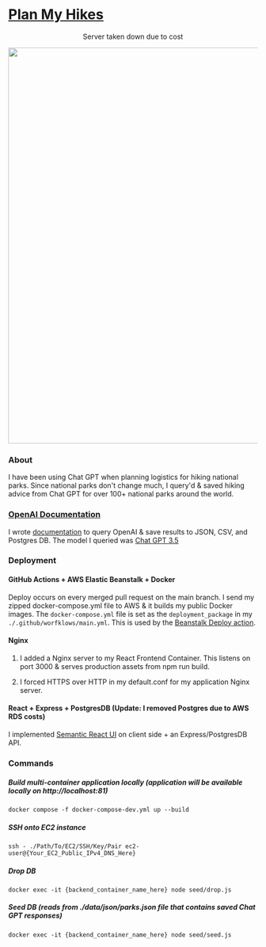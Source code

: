 # [Plan My Hikes](http://www.planmyhikes.com)

<p align="center">Server taken down due to cost</p>

<p align="center"><img src="https://i.imgur.com/Im7naBI.png" width="800px"/></p>

### About

I have been using Chat GPT when planning logistics for hiking national parks. Since national parks don't change much, I query'd & saved hiking advice from Chat GPT for over 100+ national parks around the world. 

### [OpenAI Documentation](backend/template/README.md)

I wrote [documentation](backend/template/README.md) to query OpenAI & save results to JSON, CSV, and Postgres DB. The model I queried was [Chat GPT 3.5](https://platform.openai.com/docs/models/gpt-3-5)

### Deployment

#### GitHub Actions + AWS Elastic Beanstalk + Docker

Deploy occurs on every merged pull request on the main branch. I send my zipped docker-compose.yml file to AWS & it builds my public Docker images. The `docker-compose.yml` file is set as the `deployment_package` in my `./.github/worfklows/main.yml`. This is used by the [Beanstalk Deploy action](https://github.com/einaregilsson/beanstalk-deploy). 

#### Nginx 
1) I added a Nginx server to my React Frontend Container. This listens on port 3000 & serves production assets from npm run build. 

2) I forced HTTPS over HTTP in my default.conf for my application Nginx server.

#### React + Express + PostgresDB (Update: I removed Postgres due to AWS RDS costs)

I implemented [Semantic React UI](https://react.semantic-ui.com/) on client side + an Express/PostgresDB API.

### Commands

##### Build multi-container application locally (application will be available locally on http://localhost:81)
`docker compose -f docker-compose-dev.yml up --build`

##### SSH onto EC2 instance

`ssh - ./Path/To/EC2/SSH/Key/Pair ec2-user@{Your_EC2_Public_IPv4_DNS_Here}`

##### Drop DB

`docker exec -it {backend_container_name_here} node seed/drop.js`

##### Seed DB (reads from ./data/json/parks.json file that contains saved Chat GPT responses)

`docker exec -it {backend_container_name_here} node seed/seed.js`
